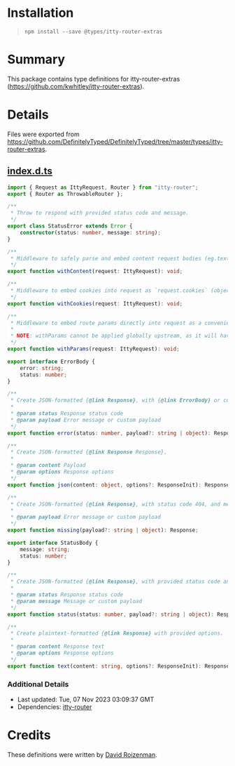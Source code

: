 # Installation
> `npm install --save @types/itty-router-extras`

# Summary
This package contains type definitions for itty-router-extras (https://github.com/kwhitley/itty-router-extras).

# Details
Files were exported from https://github.com/DefinitelyTyped/DefinitelyTyped/tree/master/types/itty-router-extras.
## [index.d.ts](https://github.com/DefinitelyTyped/DefinitelyTyped/tree/master/types/itty-router-extras/index.d.ts)
````ts
import { Request as IttyRequest, Router } from "itty-router";
export { Router as ThrowableRouter };

/**
 * Throw to respond with provided status code and message.
 */
export class StatusError extends Error {
    constructor(status: number, message: string);
}

/**
 * Middleware to safely parse and embed content request bodies (eg.text/json) as `request.content`.
 */
export function withContent(request: IttyRequest): void;

/**
 * Middleware to embed cookies into request as `request.cookies` (object).
 */
export function withCookies(request: IttyRequest): void;

/**
 * Middleware to embed route params directly into request as a convenience.
 *
 * NOTE: withParams cannot be applied globally upstream, as it will have seen no route params at this stage (to spread into the request).
 */
export function withParams(request: IttyRequest): void;

export interface ErrorBody {
    error: string;
    status: number;
}

/**
 * Create JSON-formatted {@link Response}, with {@link ErrorBody} or custom payload as body.
 *
 * @param status Response status code
 * @param payload Error message or custom payload
 */
export function error(status: number, payload?: string | object): Response;

/**
 * Create JSON-formatted {@link Response Response}.
 *
 * @param content Payload
 * @param options Response options
 */
export function json(content: object, options?: ResponseInit): Response;

/**
 * Create JSON-formatted {@link Response}, with status code 404, and message as {@link ErrorBody} or custom payload.
 *
 * @param payload Error message or custom payload
 */
export function missing(payload?: string | object): Response;

export interface StatusBody {
    message: string;
    status: number;
}

/**
 * Create JSON-formatted {@link Response}, with provided status code and message as {@link StatusBody body} or custom payload.
 *
 * @param status Response status code
 * @param message Message or custom payload
 */
export function status(status: number, payload?: string | object): Response;

/**
 * Create plaintext-formatted {@link Response} with provided options.
 *
 * @param content Response text
 * @param options Response options
 */
export function text(content: string, options?: ResponseInit): Response;

````

### Additional Details
 * Last updated: Tue, 07 Nov 2023 03:09:37 GMT
 * Dependencies: [itty-router](https://npmjs.com/package/itty-router)

# Credits
These definitions were written by [David Roizenman](https://github.com/hmnd).
